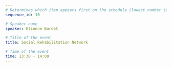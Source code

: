 ```yaml
---
# Determines which item appears first on the schedule (lowest number (0) appears first)
sequence_id: 10

# Speaker name
speaker: Etienne Burdet

# Title of the event
title: Social Rehabilitation Network

# Time of the event
time: 13:30 - 14:00
---
```

